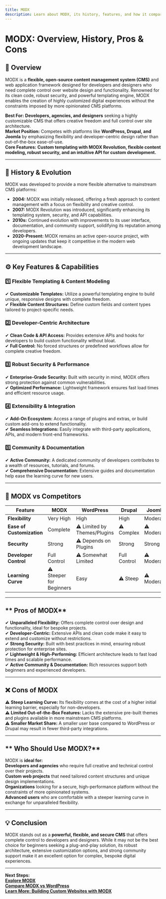 ```yaml
---
title: MODX
description: Learn about MODX, its history, features, and how it compares to other content management systems.
---
```


# **MODX: Overview, History, Pros & Cons**

## **📌 Overview**  
MODX is a **flexible, open-source content management system (CMS)** and web application framework designed for developers and designers who need complete control over website design and functionality. Renowned for its clean code, robust security, and powerful templating engine, MODX enables the creation of highly customized digital experiences without the constraints imposed by more opinionated CMS platforms.

 **Best For:** **Developers, agencies, and designers** seeking a highly customizable CMS that offers creative freedom and full control over site architecture.  
 **Market Position:** Competes with platforms like **WordPress, Drupal, and Joomla** by emphasizing flexibility and developer-centric design rather than out-of-the-box ease-of-use.  
 **Core Features:** **Custom templating with MODX Revolution, flexible content modeling, robust security, and an intuitive API for custom development.**

---

## **📜 History & Evolution**  
MODX was developed to provide a more flexible alternative to mainstream CMS platforms:

- **2004:** MODX was initially released, offering a fresh approach to content management with a focus on flexibility and creative control.
- **2007:** MODX Revolution was introduced, significantly enhancing its templating system, security, and API capabilities.
- **2010s:** Continued evolution with improvements to its user interface, documentation, and community support, solidifying its reputation among developers.
- **2020-Present:** MODX remains an active open-source project, with ongoing updates that keep it competitive in the modern web development landscape.

---

## **⚙️ Key Features & Capabilities**

### **1️⃣ Flexible Templating & Content Modeling**  
✔ **Customizable Templates:** Utilize a powerful templating engine to build unique, responsive designs with complete freedom.  
✔ **Flexible Content Structures:** Define custom fields and content types tailored to project-specific needs.

### **2️⃣ Developer-Centric Architecture**  
✔ **Clean Code & API Access:** Provides extensive APIs and hooks for developers to build custom functionality without bloat.  
✔ **Full Control:** No forced structures or predefined workflows allow for complete creative freedom.

### **3️⃣ Robust Security & Performance**  
✔ **Enterprise-Grade Security:** Built with security in mind, MODX offers strong protection against common vulnerabilities.  
✔ **Optimized Performance:** Lightweight framework ensures fast load times and efficient resource usage.

### **4️⃣ Extensibility & Integration**  
✔ **Add-On Ecosystem:** Access a range of plugins and extras, or build custom add-ons to extend functionality.  
✔ **Seamless Integrations:** Easily integrate with third-party applications, APIs, and modern front-end frameworks.

### **5️⃣ Community & Documentation**  
✔ **Active Community:** A dedicated community of developers contributes to a wealth of resources, tutorials, and forums.  
✔ **Comprehensive Documentation:** Extensive guides and documentation help ease the learning curve for new users.

---

## **🔄 MODX vs Competitors**

| Feature                   | MODX           | WordPress        | Drupal          | Joomla         |
|---------------------------|----------------|------------------|-----------------|----------------|
| **Flexibility**           |  Very High   |  High          |  High         |  Moderate    |
| **Ease of Customization** |  Complete    | ⚠ Limited by Themes/Plugins | ⚠ Complex    | ⚠ Moderate    |
| **Security**              |  Strong      | ⚠ Depends on Plugins |  Strong    |  Strong      |
| **Developer Control**     |  Full Control| ⚠ Somewhat Limited |  Full Control | ⚠ Moderate    |
| **Learning Curve**        | ⚠ Steeper for Beginners |  Easy  | ⚠ Steep     | ⚠ Moderate    |

---

## ** Pros of MODX**  
✔ **Unparalleled Flexibility:** Offers complete control over design and functionality, ideal for bespoke projects.  
✔ **Developer-Centric:** Extensive APIs and clean code make it easy to extend and customize without restrictions.  
✔ **Strong Security:** Built with best practices in mind, ensuring robust protection for enterprise sites.  
✔ **Lightweight & High-Performing:** Efficient architecture leads to fast load times and scalable performance.  
✔ **Active Community & Documentation:** Rich resources support both beginners and experienced developers.

---

## **❌ Cons of MODX**  
⚠ **Steep Learning Curve:** Its flexibility comes at the cost of a higher initial learning barrier, especially for non-developers.  
⚠ **Limited Out-of-the-Box Features:** Lacks the extensive pre-built themes and plugins available in more mainstream CMS platforms.  
⚠ **Smaller Market Share:** A smaller user base compared to WordPress or Drupal may result in fewer third-party integrations.

---

## ** Who Should Use MODX?**  
MODX is **ideal for:**  
 **Developers and agencies** who require full creative and technical control over their projects.  
 **Custom web projects** that need tailored content structures and unique design implementations.  
 **Organizations** looking for a secure, high-performance platform without the constraints of more opinionated systems.  
 **Advanced users** who are comfortable with a steeper learning curve in exchange for unparalleled flexibility.

---

## **💡 Conclusion**  
MODX stands out as a **powerful, flexible, and secure CMS** that offers complete control to developers and designers. While it may not be the best choice for beginners seeking a plug-and-play solution, its robust architecture, extensive customization options, and strong community support make it an excellent option for complex, bespoke digital experiences.

---

 **Next Steps:**  
 **[Explore MODX](https://modx.com/)**  
 **[Compare MODX vs WordPress](#)**  
 **[Learn More: Building Custom Websites with MODX](#)**
